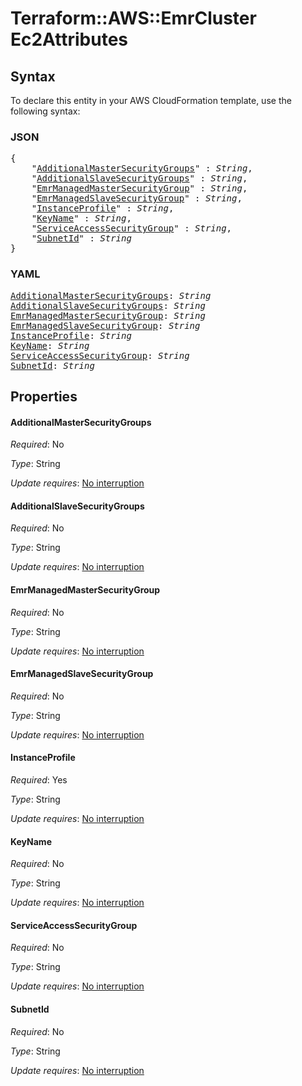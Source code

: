 # Terraform::AWS::EmrCluster Ec2Attributes

## Syntax

To declare this entity in your AWS CloudFormation template, use the following syntax:

### JSON

<pre>
{
    "<a href="#additionalmastersecuritygroups" title="AdditionalMasterSecurityGroups">AdditionalMasterSecurityGroups</a>" : <i>String</i>,
    "<a href="#additionalslavesecuritygroups" title="AdditionalSlaveSecurityGroups">AdditionalSlaveSecurityGroups</a>" : <i>String</i>,
    "<a href="#emrmanagedmastersecuritygroup" title="EmrManagedMasterSecurityGroup">EmrManagedMasterSecurityGroup</a>" : <i>String</i>,
    "<a href="#emrmanagedslavesecuritygroup" title="EmrManagedSlaveSecurityGroup">EmrManagedSlaveSecurityGroup</a>" : <i>String</i>,
    "<a href="#instanceprofile" title="InstanceProfile">InstanceProfile</a>" : <i>String</i>,
    "<a href="#keyname" title="KeyName">KeyName</a>" : <i>String</i>,
    "<a href="#serviceaccesssecuritygroup" title="ServiceAccessSecurityGroup">ServiceAccessSecurityGroup</a>" : <i>String</i>,
    "<a href="#subnetid" title="SubnetId">SubnetId</a>" : <i>String</i>
}
</pre>

### YAML

<pre>
<a href="#additionalmastersecuritygroups" title="AdditionalMasterSecurityGroups">AdditionalMasterSecurityGroups</a>: <i>String</i>
<a href="#additionalslavesecuritygroups" title="AdditionalSlaveSecurityGroups">AdditionalSlaveSecurityGroups</a>: <i>String</i>
<a href="#emrmanagedmastersecuritygroup" title="EmrManagedMasterSecurityGroup">EmrManagedMasterSecurityGroup</a>: <i>String</i>
<a href="#emrmanagedslavesecuritygroup" title="EmrManagedSlaveSecurityGroup">EmrManagedSlaveSecurityGroup</a>: <i>String</i>
<a href="#instanceprofile" title="InstanceProfile">InstanceProfile</a>: <i>String</i>
<a href="#keyname" title="KeyName">KeyName</a>: <i>String</i>
<a href="#serviceaccesssecuritygroup" title="ServiceAccessSecurityGroup">ServiceAccessSecurityGroup</a>: <i>String</i>
<a href="#subnetid" title="SubnetId">SubnetId</a>: <i>String</i>
</pre>

## Properties

#### AdditionalMasterSecurityGroups

_Required_: No

_Type_: String

_Update requires_: [No interruption](https://docs.aws.amazon.com/AWSCloudFormation/latest/UserGuide/using-cfn-updating-stacks-update-behaviors.html#update-no-interrupt)

#### AdditionalSlaveSecurityGroups

_Required_: No

_Type_: String

_Update requires_: [No interruption](https://docs.aws.amazon.com/AWSCloudFormation/latest/UserGuide/using-cfn-updating-stacks-update-behaviors.html#update-no-interrupt)

#### EmrManagedMasterSecurityGroup

_Required_: No

_Type_: String

_Update requires_: [No interruption](https://docs.aws.amazon.com/AWSCloudFormation/latest/UserGuide/using-cfn-updating-stacks-update-behaviors.html#update-no-interrupt)

#### EmrManagedSlaveSecurityGroup

_Required_: No

_Type_: String

_Update requires_: [No interruption](https://docs.aws.amazon.com/AWSCloudFormation/latest/UserGuide/using-cfn-updating-stacks-update-behaviors.html#update-no-interrupt)

#### InstanceProfile

_Required_: Yes

_Type_: String

_Update requires_: [No interruption](https://docs.aws.amazon.com/AWSCloudFormation/latest/UserGuide/using-cfn-updating-stacks-update-behaviors.html#update-no-interrupt)

#### KeyName

_Required_: No

_Type_: String

_Update requires_: [No interruption](https://docs.aws.amazon.com/AWSCloudFormation/latest/UserGuide/using-cfn-updating-stacks-update-behaviors.html#update-no-interrupt)

#### ServiceAccessSecurityGroup

_Required_: No

_Type_: String

_Update requires_: [No interruption](https://docs.aws.amazon.com/AWSCloudFormation/latest/UserGuide/using-cfn-updating-stacks-update-behaviors.html#update-no-interrupt)

#### SubnetId

_Required_: No

_Type_: String

_Update requires_: [No interruption](https://docs.aws.amazon.com/AWSCloudFormation/latest/UserGuide/using-cfn-updating-stacks-update-behaviors.html#update-no-interrupt)

